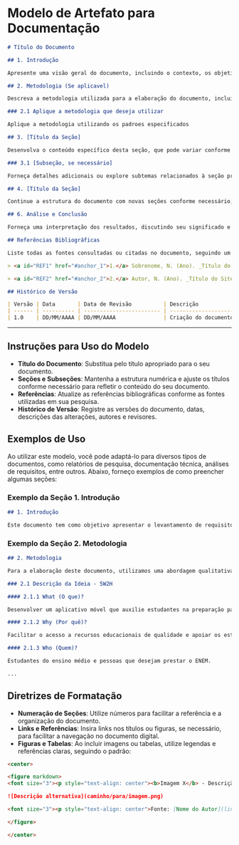 # Modelo de Artefato para Documentação

```markdown
# Título do Documento

## 1. Introdução

Apresente uma visão geral do documento, incluindo o contexto, os objetivos e a importância do tema abordado. Mencione quaisquer referências a outros documentos ou atividades relacionadas.

## 2. Metodologia (Se aplicavel)

Descreva a metodologia utilizada para a elaboração do documento, incluindo técnicas, ferramentas e abordagens teóricas ou práticas que fundamentam o trabalho.

### 2.1 Aplique a metodologia que deseja utilizar

Aplique a metodologia utilizando os padroes especificados

## 3. [Título da Seção]

Desenvolva o conteúdo específico desta seção, que pode variar conforme o tema do documento. Inclua descrições detalhadas, dados relevantes e quaisquer informações que contribuam para o entendimento do leitor.

### 3.1 [Subseção, se necessário]

Forneça detalhes adicionais ou explore subtemas relacionados à seção principal.

## 4. [Título da Seção]

Continue a estrutura do documento com novas seções conforme necessário, mantendo a coerência e a fluidez das informações.

## 6. Análise e Conclusão

Forneça uma interpretação dos resultados, discutindo seu significado e implicações. Conclua o documento resumindo os pontos-chave e sugerindo próximos passos ou recomendações.

## Referências Bibliográficas

Liste todas as fontes consultadas ou citadas no documento, seguindo um padrão de formatação consistente (ABNT, APA, etc.).

> <a id="REF1" href="#anchor_1">1.</a> Sobrenome, N. (Ano). _Título do Livro ou Artigo_. Editora ou Revista. Disponível em: [link].

> <a id="REF2" href="#anchor_2">2.</a> Autor, N. (Ano). _Título do Site ou Documento Online_. Disponível em: [link]. Acesso em: data de acesso.

## Histórico de Versão

| Versão | Data       | Data de Revisão          | Descrição            | Autor(es)                       | Revisor(es)                       | Detalhes da revisão        |
| ------ | ---------- | ------------------------ | -------------------- | ------------------------------- | --------------------------------- | -------------------------- |
| 1.0    | DD/MM/AAAA | DD/MM/AAAA               | Criação do documento | [Nome do Autor](link do perfil) | [Nome do Revisor](link do perfil) | [Numero do PR](link do pr) |
```

---

## Instruções para Uso do Modelo

- **Título do Documento**: Substitua pelo título apropriado para o seu documento.
- **Seções e Subseções**: Mantenha a estrutura numérica e ajuste os títulos conforme necessário para refletir o conteúdo do seu documento.
- **Referências**: Atualize as referências bibliográficas conforme as fontes utilizadas em sua pesquisa.
- **Histórico de Versão**: Registre as versões do documento, datas, descrições das alterações, autores e revisores.

## Exemplos de Uso

Ao utilizar este modelo, você pode adaptá-lo para diversos tipos de documentos, como relatórios de pesquisa, documentação técnica, análises de requisitos, entre outros. Abaixo, forneço exemplos de como preencher algumas seções:

### Exemplo da Seção 1. Introdução

```markdown
## 1. Introdução

Este documento tem como objetivo apresentar o levantamento de requisitos funcionais e não funcionais para o desenvolvimento do aplicativo "Aprender ENEM". Com base em pesquisas e entrevistas com o público-alvo, buscamos identificar as necessidades essenciais para oferecer uma ferramenta eficaz de preparação para o exame.
```

### Exemplo da Seção 2. Metodologia

```markdown
## 2. Metodologia

Para a elaboração deste documento, utilizamos uma abordagem qualitativa, realizando entrevistas semiestruturadas com estudantes do ensino médio. Além disso, aplicamos questionários online para coletar dados quantitativos sobre as preferências dos usuários.

### 2.1 Descrição da Ideia - 5W2H

#### 2.1.1 What (O que)?

Desenvolver um aplicativo móvel que auxilie estudantes na preparação para o ENEM, oferecendo questões, simulados e materiais de estudo.

#### 2.1.2 Why (Por quê)?

Facilitar o acesso a recursos educacionais de qualidade e apoiar os estudantes na organização e planejamento de seus estudos.

#### 2.1.3 Who (Quem)?

Estudantes do ensino médio e pessoas que desejam prestar o ENEM.

...
```

## Diretrizes de Formatação

- **Numeração de Seções**: Utilize números para facilitar a referência e a organização do documento.
- **Links e Referências**: Insira links nos títulos ou figuras, se necessário, para facilitar a navegação no documento digital.
- **Figuras e Tabelas**: Ao incluir imagens ou tabelas, utilize legendas e referências claras, seguindo o padrão:

```markdown
<center>

<figure markdown>
<font size="3"><p style="text-align: center"><b>Imagem X</b> - Descrição da imagem</p></font>

![Descrição alternativa](caminho/para/imagem.png)

<font size="3"><p style="text-align: center">Fonte: [Nome do Autor](link do perfil)</p></font>

</figure>

</center>
```
